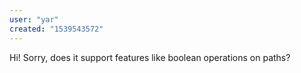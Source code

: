 ```yaml
---
user: "yar"
created: "1539543572"
---
```


Hi! Sorry, does it support features like boolean operations on paths?
